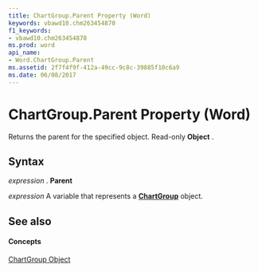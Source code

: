 ```yaml
---
title: ChartGroup.Parent Property (Word)
keywords: vbawd10.chm263454870
f1_keywords:
- vbawd10.chm263454870
ms.prod: word
api_name:
- Word.ChartGroup.Parent
ms.assetid: 2f7f4f9f-412a-49cc-9c8c-39885f10c6a9
ms.date: 06/08/2017
---
```



# ChartGroup.Parent Property (Word)

Returns the parent for the specified object. Read-only  **Object** .


## Syntax

 _expression_ . **Parent**

 _expression_ A variable that represents a **[ChartGroup](chartgroup-object-word.md)** object.


## See also


#### Concepts


[ChartGroup Object](chartgroup-object-word.md)

